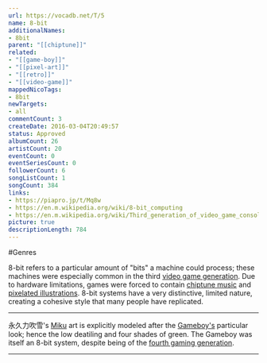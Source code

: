 ```yaml
---
url: https://vocadb.net/T/5
name: 8-bit
additionalNames: 
- 8bit
parent: "[[chiptune]]"
related:
- "[[game-boy]]"
- "[[pixel-art]]"
- "[[retro]]"
- "[[video-game]]"
mappedNicoTags:
- 8bit
newTargets:
- all
commentCount: 3
createDate: 2016-03-04T20:49:57
status: Approved
albumCount: 26
artistCount: 20
eventCount: 0
eventSeriesCount: 0
followerCount: 6
songListCount: 1
songCount: 384
links: 
- https://piapro.jp/t/Mq8w
- https://en.m.wikipedia.org/wiki/8-bit_computing
- https://en.m.wikipedia.org/wiki/Third_generation_of_video_game_consoles
picture: true
descriptionLength: 784
---
```


#Genres

8-bit refers to a particular amount of "bits" a machine could process; these machines were especially common in the third [video game generation](https://vocadb.net/T/6195/video-game). Due to hardware limitations, games were forced to contain [chiptune music](https://vocadb.net/T/62/chiptune) and [pixelated illustrations](https://vocadb.net/T/338/pixel-art). 8-bit systems have a very distinctive, limited nature, creating a cohesive style that many people have replicated.

___
永久力吹雪's [Miku](https://vocadb.net/Ar/1) art is explicitly modeled after the [Gameboy's](https://vocadb.net/T/166) particular look; hence the low deatiling and four shades of green. The Gameboy was itself an 8-bit system, despite being of the [fourth gaming generation](https://vocadb.net/T/4650/16-bit).

---

